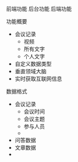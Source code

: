 前端功能
后台功能
后端功能


功能概要
- 会议记录
	- 视频
	- 所有文字
	- 个人文字
- 自定义数据类型
- 垂直领域大脑
- 实时获取互联网信息

数据格式
- 会议记录
	- 会议时间
	- 会议主题
	- 参与人员
	- 
- 问答数据
- 文章数据
- 